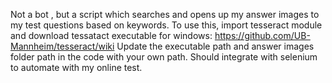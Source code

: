 Not a bot , but a script which searches and opens up my answer images to my test questions based on keywords.
To use this, import tesseract module and download tessatact executable for windows: https://github.com/UB-Mannheim/tesseract/wiki
Update the executable path and answer images folder path in the code with your own path.
Should integrate with selenium to automate with my online test.
